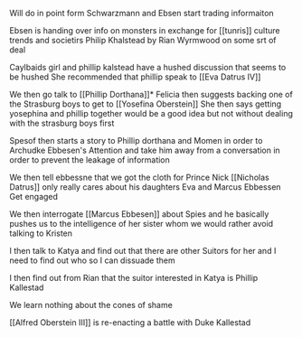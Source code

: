 Will do in point form
Schwarzmann and Ebsen start trading informaiton

Ebsen is handing over info on monsters in exchange for [[tunris]] culture trends and societirs
Philip Khalstead by Rian Wyrmwood on some srt of deal

Caylbaids girl and phillip kalstead have a hushed discussion that seems to be hushed
She recommended that phillip speak to [[Eva Datrus Ⅳ]]

We then go talk to [[Phillip Dorthana]]*
Felicia then suggests backing one of the Strasburg boys to get to [[Yosefina Oberstein]]
She then says getting yosephina and phillip together would be a good idea but not without dealing with the strasburg boys first

Spesof then starts a story to Phillip dorthana and Momen in order to Archudke Ebbesen's Attention and take him away from a conversation in order to prevent the leakage of information

We then tell ebbessne that we got the cloth for Prince Nick
[[Nicholas Datrus]] only really cares about his daughters
Eva and Marcus Ebbessen Get engaged

We then interrogate [[Marcus Ebbesen]] about Spies and he basically pushes us to the intelligence of her sister whom we would rather avoid talking to Kristen

I then talk to Katya and find out that there are other Suitors for her and I need to find out who so I can dissuade them

I then find out from Rian that the suitor interested in Katya is Phillip Kallestad

We learn nothing about the cones of shame

[[Alfred Oberstein Ⅲ]] is re-enacting a battle with Duke Kallestad